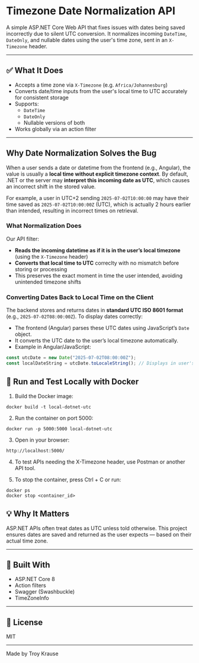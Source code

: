 
# Timezone Date Normalization API

A simple ASP.NET Core Web API that fixes issues with dates being saved incorrectly due to silent UTC conversion. It normalizes incoming `DateTime`, `DateOnly`, and nullable dates using the user's time zone, sent in an `X-Timezone` header.

---

## ✅ What It Does

- Accepts a time zone via `X-Timezone` (e.g. `Africa/Johannesburg`)
- Converts date/time inputs from the user's local time to UTC accurately for consistent storage
- Supports:
  - `DateTime`
  - `DateOnly`
  - Nullable versions of both
- Works globally via an action filter

---

## Why Date Normalization Solves the Bug

When a user sends a date or datetime from the frontend (e.g., Angular), the value is usually a **local time without explicit timezone context**. By default, .NET or the server may **interpret this incoming date as UTC**, which causes an incorrect shift in the stored value.

For example, a user in UTC+2 sending `2025-07-02T10:00:00` may have their time saved as `2025-07-02T10:00:00Z` (UTC), which is actually 2 hours earlier than intended, resulting in incorrect times on retrieval.

### What Normalization Does

Our API filter:

- **Reads the incoming datetime as if it is in the user’s local timezone** (using the `X-Timezone` header)
- **Converts that local time to UTC** correclty with no mismatch before storing or processing
- This preserves the exact moment in time the user intended, avoiding unintended timezone shifts

### Converting Dates Back to Local Time on the Client

The backend stores and returns dates in **standard UTC ISO 8601 format** (e.g., `2025-07-02T08:00:00Z`). To display dates correctly:

- The frontend (Angular) parses these UTC dates using JavaScript’s `Date` object.
- It converts the UTC date to the user’s local timezone automatically.
- Example in Angular/JavaScript:

```typescript
const utcDate = new Date("2025-07-02T08:00:00Z");
const localDateString = utcDate.toLocaleString(); // Displays in user's local timezone
```

## 🚀 Run and Test Locally with Docker

1. Build the Docker image:

```
docker build -t local-dotnet-utc
```
2. Run the container on port 5000:
```
docker run -p 5000:5000 local-dotnet-utc
```

3. Open in your browser:
```
http://localhost:5000/
```

4. To test APIs needing the X-Timezone header, use Postman or another API tool.

5. To stop the container, press Ctrl + C or run:
```
docker ps
docker stop <container_id>
```

## 💡 Why It Matters

ASP.NET APIs often treat dates as UTC unless told otherwise. This project ensures dates are saved and returned as the user expects — based on their actual time zone.

---

## 🧱 Built With

* ASP.NET Core 8
* Action filters
* Swagger (Swashbuckle)
* TimeZoneInfo

---

## 📄 License
MIT

---
Made by Troy Krause
